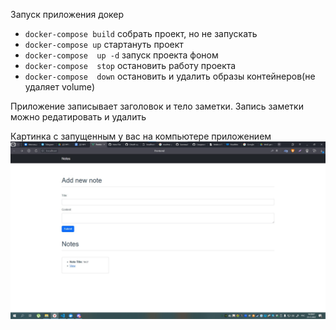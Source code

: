 
  Запуск приложения докер
  
 - `docker-compose build` собрать проект, но не запускать
 - `docker-compose up` стартануть проект
 - `docker-compose  up -d` запуск проекта фоном
 - `docker-compose  stop` остановить работу проекта
 - `docker-compose  down` остановить и удалить образы контейнеров(не удаляет volume)
 
  Приложение записывает заголовок и тело заметки. Запись заметки можно редатировать и удалить
 
  Картинка с запущенным у вас на компьютере приложением
 ![Изображение программы](https://github.com/Seradskya/docker/blob/master/Аннотация%202022-12-25%20143825.jpg)
